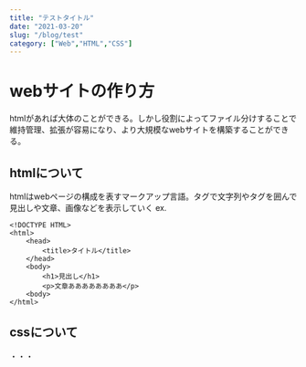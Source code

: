 ```yaml
---
title: "テストタイトル"
date: "2021-03-20"
slug: "/blog/test"
category: ["Web","HTML","CSS"]
---
```

# webサイトの作り方
htmlがあれば大体のことができる。しかし役割によってファイル分けすることで維持管理、拡張が容易になり、より大規模なwebサイトを構築することができる。
## htmlについて
htmlはwebページの構成を表すマークアップ言語。タグで文字列やタグを囲んで見出しや文章、画像などを表示していく
ex.
```
<!DOCTYPE HTML>
<html>
    <head>
        <title>タイトル</title>
    </head>
    <body>
        <h1>見出し</h1>
        <p>文章ああああああああ</p>
    <body>
</html>
```
## cssについて
・・・
